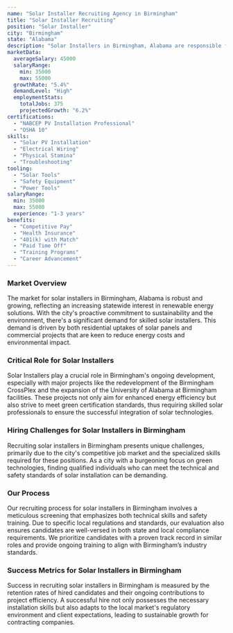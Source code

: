 ```yaml
---
name: "Solar Installer Recruiting Agency in Birmingham"
title: "Solar Installer Recruiting"
position: "Solar Installer"
city: "Birmingham"
state: "Alabama"
description: "Solar Installers in Birmingham, Alabama are responsible for assembling, installing, and maintaining solar panel systems on rooftops or other structures."
marketData:
  averageSalary: 45000
  salaryRange:
    min: 35000
    max: 55000
  growthRate: "5.4%"
  demandLevel: "High"
  employmentStats:
    totalJobs: 375
    projectedGrowth: "6.2%"
certifications:
  - "NABCEP PV Installation Professional"
  - "OSHA 10"
skills:
  - "Solar PV Installation"
  - "Electrical Wiring"
  - "Physical Stamina"
  - "Troubleshooting"
tooling:
  - "Solar Tools"
  - "Safety Equipment"
  - "Power Tools"
salaryRange:
  min: 35000
  max: 55000
  experience: "1-3 years"
benefits:
  - "Competitive Pay"
  - "Health Insurance"
  - "401(k) with Match"
  - "Paid Time Off"
  - "Training Programs"
  - "Career Advancement"
---
```


### Market Overview
The market for solar installers in Birmingham, Alabama is robust and growing, reflecting an increasing statewide interest in renewable energy solutions. With the city's proactive commitment to sustainability and the environment, there's a significant demand for skilled solar installers. This demand is driven by both residential uptakes of solar panels and commercial projects that are keen to reduce energy costs and environmental impact.

### Critical Role for Solar Installers
Solar Installers play a crucial role in Birmingham's ongoing development, especially with major projects like the redevelopment of the Birmingham CrossPlex and the expansion of the University of Alabama at Birmingham facilities. These projects not only aim for enhanced energy efficiency but also strive to meet green certification standards, thus requiring skilled solar professionals to ensure the successful integration of solar technologies.

### Hiring Challenges for Solar Installers in Birmingham
Recruiting solar installers in Birmingham presents unique challenges, primarily due to the city's competitive job market and the specialized skills required for these positions. As a city with a burgeoning focus on green technologies, finding qualified individuals who can meet the technical and safety standards of solar installation can be demanding.

### Our Process
Our recruiting process for solar installers in Birmingham involves a meticulous screening that emphasizes both technical skills and safety training. Due to specific local regulations and standards, our evaluation also ensures candidates are well-versed in both state and local compliance requirements. We prioritize candidates with a proven track record in similar roles and provide ongoing training to align with Birmingham’s industry standards.

### Success Metrics for Solar Installers in Birmingham
Success in recruiting solar installers in Birmingham is measured by the retention rates of hired candidates and their ongoing contributions to project efficiency. A successful hire not only possesses the necessary installation skills but also adapts to the local market's regulatory environment and client expectations, leading to sustainable growth for contracting companies.